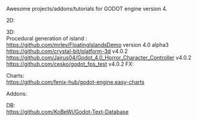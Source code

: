 Awesome projects/addons/tutorials for GODOT engine version 4.

2D:  

3D:  
Procedural generation of island :  
https://github.com/mrlev/FloatingIslandsDemo  version 4.0 alpha3  
https://github.com/crystal-bit/platform-3d v4.0.2  
https://github.com/Jairus04/Godot_4.0_Horror_Character_Controller v4.0.2  
https://github.com/cesko/godot_fps_test v4.0.2
FX:  

Charts:  
https://github.com/fenix-hub/godot-engine.easy-charts  

Addons:  


DB:  
https://github.com/KoBeWi/Godot-Text-Database  
